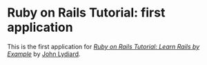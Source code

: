 # Ruby on Rails Tutorial: first application
This is the first application for
[*Ruby on Rails Tutorial: Learn Rails by Example*](http://railstutorial.org/)
by [John Lydiard](http://johnlydiard.com/).